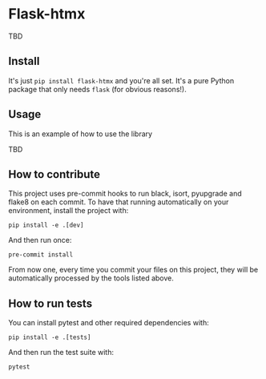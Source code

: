 # Flask-htmx

TBD

## Install

It's just `pip install flask-htmx` and you're all set. It's a pure Python package
that only needs `flask` (for obvious reasons!).

## Usage

This is an example of how to use the library 

TBD

## How to contribute

This project uses pre-commit hooks to run black, isort, pyupgrade and flake8 on each commit. To have that running
automatically on your environment, install the project with:

```shell
pip install -e .[dev]
```

And then run once:

```shell
pre-commit install
```

From now one, every time you commit your files on this project, they will be automatically processed by the tools listed
above.

## How to run tests

You can install pytest and other required dependencies with:

```shell
pip install -e .[tests]
```

And then run the test suite with:

```shell
pytest
```

